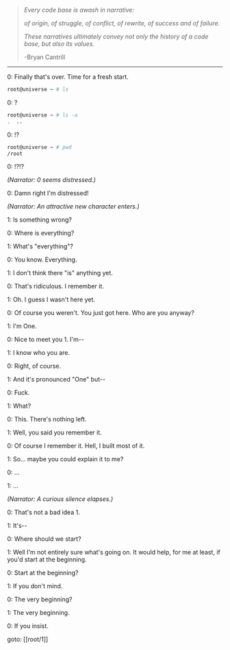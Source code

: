 > _Every code base is awash in narrative:_
>
> _of origin, of struggle, of conflict,_
> _of rewrite, of success and of failure._
>
> _These narratives ultimately convey not only_
> _the history of a code base, but also its values._
>
> -Bryan Cantrill

---

0: Finally that's over. Time for a fresh start.

```sh
root@universe ~ # ls
```

0: ?

```sh
root@universe ~ # ls -a
.  ..
```

0: !?

```sh
root@universe ~ # pwd
/root
```

0: !?!?

_(Narrator: 0 seems distressed.)_

0: Damn right I'm distressed!

_(Narrator: An attractive new character enters.)_

1: Is something wrong?

0: Where is everything?

1: What's "everything"?

0: You know. Everything.

1: I don't think there "is" anything yet.

0: That's ridiculous. I remember it.

1: Oh. I guess I wasn't here yet.

0: Of course you weren't. You just got here. Who are you anyway?

1: I'm One.

0: Nice to meet you 1. I'm--

1: I know who you are.

0: Right, of course.

1: And it's pronounced "One" but--

0: Fuck.

1: What?

0: This. There's nothing left.

1: Well, you said you remember it.

0: Of course I remember it. Hell, I built most of it.

1: So... maybe you could explain it to me?

0: ...

1: ...

_(Narrator: A curious silence elapses.)_

0: That's not a bad idea 1.

1: It's--

0: Where should we start?

1: Well I'm not entirely sure what's going on. It would help, for me at least, if you'd start at the beginning.

0: Start at the beginning?

1: If you don't mind.

0: The very beginning?

1: The very beginning.

0: If you insist.

goto: [[root/1]]
